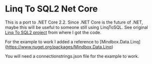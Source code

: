 Linq To SQL2 Net Core
=============

This is a port to .NET Core 2.2. Since .NET Core is the future of .NET, maybe this will be useful to someone still using LinqToSQL. See original [Linq To SQL2 project](https://github.com/FransBouma/LinqToSQL2) from where I got the code.

For the example to work I added a reference to [Mindbox.Data.Linq] (https://www.nuget.org/packages/Mindbox.Data.Linq)

You will need a connectionstrings.json file for the example to work.
